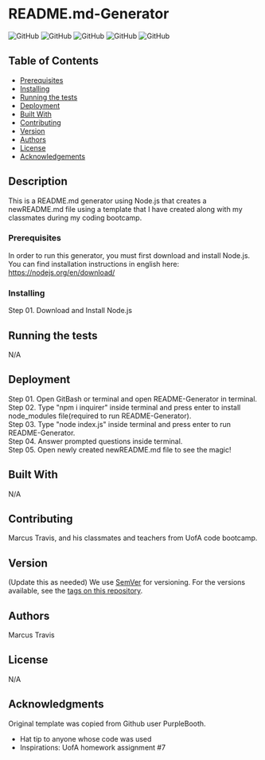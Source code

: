 # README.md-Generator

![GitHub](https://img.shields.io/github/repo-size/MarcusTravis/README-Generator?style=plastic) ![GitHub](https://img.shields.io/github/license/MarcusTravis/README-Generator?style=plastic) ![GitHub](https://img.shields.io/github/repo-size/MarcusTravis/README-Generator?style=plastic) ![GitHub](https://img.shields.io/github/languages/top/MarcusTravis/README-Generator?style=plastic) ![GitHub](https://img.shields.io/github/followers/MarcusTravis?style=social)

## Table of Contents

* [Prerequisites](#prerequisites)
* [Installing](#Installing)
* [Running the tests](#running-the-tests)
* [Deployment](#deployment)
* [Built With](#built-with)
* [Contributing](#contributing)
* [Version](#version)
* [Authors](#authors)
* [License](#license)
* [Acknowledgements](#acknowledgements)

## Description

This is a README.md generator using Node.js that creates a newREADME.md file using a template that I have created along with my classmates during my coding bootcamp.

### Prerequisites

In order to run this generator, you must first download and install Node.js. You can find installation instructions in english here: https://nodejs.org/en/download/

### Installing

Step 01. Download and Install Node.js<br>

## Running the tests

N/A

## Deployment

Step 01. Open GitBash or terminal and open README-Generator in terminal.<br>Step 02. Type "npm i inquirer" inside terminal and press enter to install node_modules file(required to run README-Generator).<br>Step 03. Type "node index.js" inside terminal and press enter to run README-Generator.<br>Step 04. Answer prompted questions inside terminal.<br>Step 05. Open newly created newREADME.md file to see the magic!

## Built With

N/A

## Contributing

Marcus Travis, and his classmates and teachers from UofA code bootcamp.

## Version
(Update this as needed)
We use [SemVer](http://semver.org/) for versioning. For the versions available, see the [tags on this repository](https://github.com/your/project/tags). 

## Authors

Marcus Travis


## License

N/A

## Acknowledgments

Original template was copied from Github user PurpleBooth.
* Hat tip to anyone whose code was used
* Inspirations: UofA homework assignment #7

